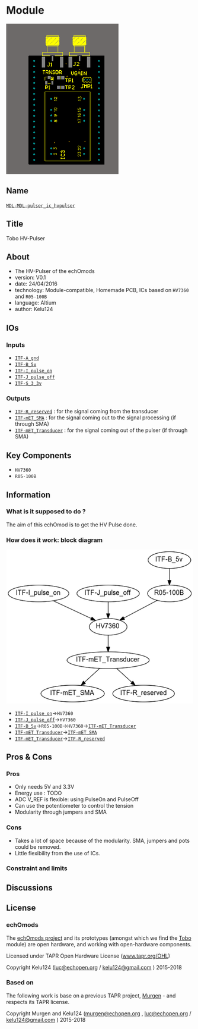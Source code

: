 # Module
![](viewme.png)

## Name
[`MDL-MDL-pulser_ic_hvpulser`]()

## Title
Tobo HV-Pulser

## About
* The HV-Pulser of the echOmods
* version: V0.1
* date: 24/04/2016
* technology: Module-compatible, Homemade PCB, ICs based on `HV7360` and `R05-100B`
* language: Altium
* author: Kelu124

## IOs

### Inputs

* [`ITF-A_gnd`](../../interfaces/ITF-A_gnd)
* [`ITF-B_5v`](../../interfaces/ITF-B_5v)
* [`ITF-I_pulse_on`](../../interfaces/ITF-I_pulse_on)
* [`ITF-J_pulse_off`](../../interfaces/ITF-J_pulse_off)
* [`ITF-S_3_3v`](../../interfaces/ITF-S_3_3v)

### Outputs

* [`ITF-R_reserved`](../../interfaces/ITF-R_reserved) : for the signal coming from the transducer
* [`ITF-mET_SMA`](../../interfaces/ITF-mET_SMA) : for the signal coming out to the signal processing (if through SMA)
* [`ITF-mET_Transducer`](../../interfaces/ITF-mET_Transducer) : for the signal coming out of the pulser (if through SMA)

## Key Components

* `HV7360`
* `R05-100B`

## Information

### What is it supposed to do ?

The aim of this echOmod is to get the HV Pulse done.

### How does it work: block diagram

![Block schema](source/blocks.png)

* [`ITF-I_pulse_on`](../../interfaces/ITF-I_pulse_on)->`HV7360`
* [`ITF-J_pulse_off`](../../interfaces/ITF-J_pulse_off)->`HV7360`
* [`ITF-B_5v`](../../interfaces/ITF-B_5v)->`R05-100B`->`HV7360`->[`ITF-mET_Transducer`](../../interfaces/ITF-mET_Transducer)
* [`ITF-mET_Transducer`](../../interfaces/ITF-mET_Transducer)->[`ITF-mET_SMA`](../../interfaces/ITF-mET_SMA)
* [`ITF-mET_Transducer`](../../interfaces/ITF-mET_Transducer)->[`ITF-R_reserved`](../../interfaces/ITF-R_reserved)

## Pros & Cons

### Pros

* Only needs 5V and 3.3V
* Energy use : TODO
* ADC V_REF is flexible: using PulseOn and PulseOff
* Can use the potentiometer to control the tension
* Modularity through jumpers and SMA

### Cons

* Takes a lot of space because of the modularity. SMA, jumpers and pots could be removed.
* Little flexibility from the use of ICs.

### Constraint and limits

## Discussions

## License

### echOmods 

The [echOmods project](https://github.com/kelu124/echomods) and its prototypes (amongst which we find the [Tobo](/electronic/modules/hardware/MDL-pulser_ic/) module) are open hardware, and working with open-hardware components.

Licensed under TAPR Open Hardware License (www.tapr.org/OHL)

Copyright Kelu124 (luc@echopen.org / kelu124@gmail.com ) 2015-2018

### Based on 

The following work is base on a previous TAPR project, [Murgen](https://github.com/kelu124/murgen-dev-kit) - and respects its TAPR license.

Copyright Murgen and Kelu124 (murgen@echopen.org , luc@echopen.org / kelu124@gmail.com ) 2015-2018
